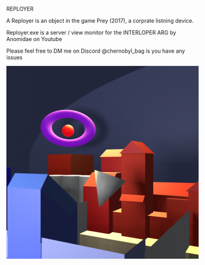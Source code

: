 REPLOYER

A Reployer is an object in the game Prey (2017), a corprate listning device.

Reployer.exe is a server / view monitor for the INTERLOPER ARG by Anomidae on Youtube

Please feel free to DM me on Discord @chernobyl_bag is you have any issues

![Alt text](/resources/sourceclown.png?raw=true "Reployer")
